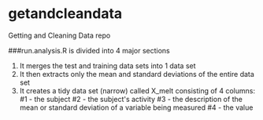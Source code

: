 getandcleandata
===============

Getting and Cleaning Data repo

###run.analysis.R is divided into 4 major sections
1. It merges the test and training data sets into 1 data set
2. It then extracts only the mean and standard deviations of the entire data set
3. It creates a tidy data set (narrow) called X_melt consisting of 4 columns:
#1 - the subject
#2 - the subject's activity
#3 - the description of the mean or standard deviation of a variable being measured
#4 - the value